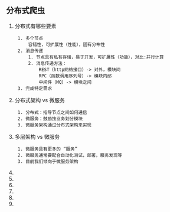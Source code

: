 ## 分布式爬虫
1. 分布式有哪些要素
        
        1. 多个节点
            容错性，可扩展性（性能），固有分布性
        2. 消息传递
            1. 节点具有私有存储，易于开发，可扩展性（功能），对比:并行计算
            2. 消息传递方法：
                REST（http网络接口）-> 对外，模块间
                RPC（函数调用序列号）-> 模块内部
                中间件（MQ）-> 模块之间
        3. 完成特定需求
2. 分布式架构 vs 微服务
        
        1. 分布式：指导节点之间如何通信
        2. 微服务：鼓励按业务划分模块
        3. 微服务架构通过分布式架构来实现
3. 多层架构 vs 微服务

        1. 微服务具有更多的 “服务”
        2. 微服务通常要配合自动化测试，部署，服务发现等
        3. 目前我们倾向于微服务架构
4. 
5. 
6. 
7. 
8. 
9. 